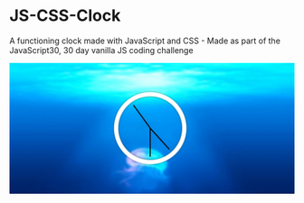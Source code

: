 # JS-CSS-Clock
A functioning clock made with JavaScript and CSS - Made as part of the JavaScript30, 30 day vanilla JS coding challenge

![JavaScript CSS Clock Screenshot](./JS_CSS_Clock.jpg)
